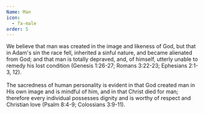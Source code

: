 ```yaml
---
Name: Man
icon:
  - fa-male
order: 5
---
```



We believe that man was created in the image and likeness of God, but that in Adam's sin the race fell, inherited a sinful nature, and became alienated from God; and that man is totally depraved, and, of himself, utterly unable to remedy his lost condition (Genesis 1:26-27; Romans 3:22-23; Ephesians 2:1-3, 12).
<br>
<br>The sacredness of human personality is evident in that God created man in His own image and is mindful of him, and in that Christ died for man; therefore every individual possesses dignity and is worthy of respect and Christian love (Psalm 8:4-9; Colossians 3:9-11).